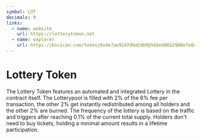 ```yaml
---
symbol: LOT
decimals: 9
links:
  - name: website
    url: https://lotterytoken.net
  - name: explorer
    url: https://bscscan.com/token/0x4e7ae924fd9a5d60b56be486b2900efe0c6a9ca7
---
```


# Lottery Token

The Lottery Token features an automated and integrated Lottery in the contract itself. The Lotterypool is filled with 2% of the 6% fee per transaction, the other 2% get instantly redistributed among all holders and the other 2% are burned. The frequency of the lottery is based on the traffic and triggers after reaching 0.1% of the current total supply. Holders don't need to buy tickets, holding a minimal amount results in a lifetime participation.
